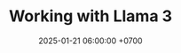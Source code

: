 ---
layout: post
title: "Working with Llama 3"
date: 2025-01-21 06:00:00 +0700
categories: developing large language models
---
